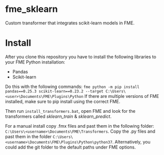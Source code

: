 # fme_sklearn
Custom transformer that integrates scikit-learn models in FME. 

# Install 
After you clone this repository you have to install the following libraries to your FME Python installation: 
- Pandas
- Scikit-learn

Do this with the following commands:
`fme python -m pip install pandas==0.25.3 scikit-learn==0.23.2 --target C:\Users\<user>\Documents\FME\Plugins\Python`
If there are multiple versions of FME installed, make sure to pip install using the correct FME.

Then run `install_transformers.bat`, open FME and look for the transformers called *sklearn_train* & *sklearn_predict*. 

For a manual install copy .fmx files and past them in the following folder: 
`C:\Users\<username>\Documents\FME\Transformers`. Copy the .py files and past them in the folder 
`C:\Users\<username>\Documents\FME\Plugins\Python\python37`. Alternatively, you could add the git folder to the default paths under FME options. 



